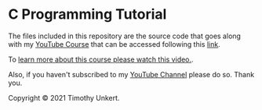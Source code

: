# C Programming Tutorial

The files included in this repository are the source code that goes along with my [YouTube Course](https://youtube.com/playlist?list=PLwTHcico4iPPdtKaloAXlbB8Umi4AlbTO "C Programming Tutorial by Timothy Unkert") that can be accessed following this [link](https://youtube.com/playlist?list=PLwTHcico4iPPdtKaloAXlbB8Umi4AlbTO "C Programming Tutorial by Timothy Unkert").

To [learn more about this course please watch this video.](https://youtu.be/lFLsf-rm8Mc "About Timothy Unkert's C Programming Tutorial").

Also, if you haven't subscribed to my [YouTube Channel](https://www.youtube.com/c/TimothyUnkert) please do so. Thank you.

Copyright &copy; 2021 Timothy Unkert.
